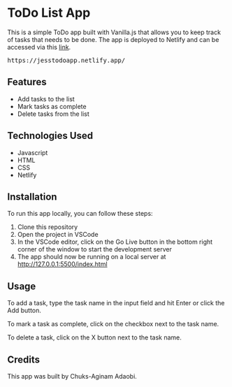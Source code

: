 <html>
  <head>
    <title>ToDo List App</title>
  </head>
  <body>
    <h1>ToDo List App</h1>
    <p>This is a simple ToDo app built with Vanilla.js that allows you to keep track of tasks that needs to be done. The app is deployed to Netlify and can be accessed via this <a href="https://jesstodoapp.netlify.app/">link</a>.</p>
    <pre>https://jesstodoapp.netlify.app/</pre>
    <h2>Features</h2>
    <ul>
      <li>Add tasks to the list</li>
      <li>Mark tasks as complete</li>
      <li>Delete tasks from the list</li>
    </ul>
    <h2>Technologies Used</h2>
    <ul>
      <li>Javascript</li>
      <li>HTML</li>
      <li>CSS</li>
      <li>Netlify</li>
    </ul>
    <h2>Installation</h2>
    <p>To run this app locally, you can follow these steps:</p>
    <ol>
      <li>Clone this repository</li>
      <li>Open the project in VSCode</li>
      <li>In the VSCode editor, click on the Go Live button in the bottom right corner of the window to start the development server</li>
      <li>The app should now be running on a local server at <a href="http://127.0.0.1:5500/index.html">http://127.0.0.1:5500/index.html</a></li>
    </ol>
    <h2>Usage</h2>
    <p>To add a task, type the task name in the input field and hit Enter or click the Add button.</p>
    <p>To mark a task as complete, click on the checkbox next to the task name.</p>
    <p>To delete a task, click on the X button next to the task name.</p>
    <h2>Credits</h2>
    <p>This app was built by Chuks-Aginam Adaobi.</p>
  </body>
</html>
